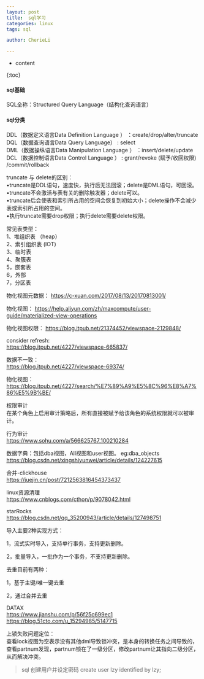 ```yaml
---
layout: post  
title:  sql学习  
categories: linux  
tags: sql

author: CherieLi

---
```


* content  

{:toc}  

#### sql基础
SQL全称：Structured Query Language（结构化查询语言）  

#### sql分类
DDL（数据定义语言Data Definition Language ）  ：create/drop/alter/truncate  
DQL（数据查询语言Data Query Language）  :  select  
DML（数据操纵语言Data Manipulation Language ）  ：insert/delete/update  
DCL（数据控制语言Data Control Language ）  : grant/revoke  (赋予/收回权限) /commit/rollback


truncate 与 delete的区别：  
•truncate是DDL语句，速度快，执行后无法回滚；delete是DML语句，可回滚。  
•truncate不会激活与表有关的删除触发器；delete可以。  
•truncate后会使表和索引所占用的空间会恢复到初始大小；delete操作不会减少表或索引所占用的空间。  
•执行truncate需要drop权限；执行delete需要delete权限。  


常见表类型：  
1、堆组织表  （heap）  
2、索引组织表  (IOT)  
3、临时表  
4、聚簇表  
5，嵌套表  
6，外部  
7，分区表  

物化视图元数据：
https://c-xuan.com/2017/08/13/20170813001/  

物化视图：
https://help.aliyun.com/zh/maxcompute/user-guide/materialized-view-operations  

物化视图权限：
https://blog.itpub.net/21374452/viewspace-2129848/  

consider refresh:  
https://blog.itpub.net/4227/viewspace-665837/  

数据不一致：  
https://blog.itpub.net/4227/viewspace-69374/  

物化视图：
https://blog.itpub.net/4227/search/%E7%89%A9%E5%8C%96%E8%A7%86%E5%9B%BE/  


权限审计  
在某个角色上启用审计策略后，所有直接被赋予给该角色的系统权限就可以被审计。  

行为审计  
https://www.sohu.com/a/566625767_100210284  

数据字典：包括dba视图，All视图和user视图。 eg:dba_objects  
https://blog.csdn.net/xingshiyunwei/article/details/124227615  

合并-clickhouse  
https://juejin.cn/post/7212563816454373437  

linux资源清理  
https://www.cnblogs.com/cthon/p/9078042.html  

starRocks  
https://blog.csdn.net/qq_35200943/article/details/127498751  


导入主要2种实现方式：  

1，流式实时导入，支持单行事务，支持更新删除。  

2，批量导入，一批作为一个事务，不支持更新删除。  



去重目前有两种：  

1，基于主键/唯一键去重  

2，通过合并去重  

DATAX  
https://www.jianshu.com/p/56f25c699ec1  
https://blog.51cto.com/u_15294985/5147715  




上锁失败问题定位：  
查看lock视图为空表示没有其他dml导致锁冲突，是本身的转换任务之间导致的，查看partnum发现，partnum锁在了一级分区，修改partnum让其指向二级分区，从而解决冲突。  

>sql
>创建用户并设定密码 create user lzy identified by lzy;
